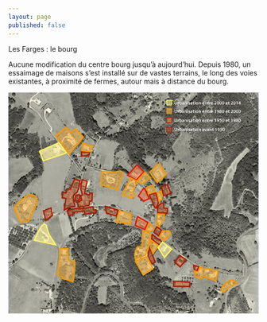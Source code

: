 ```yaml
---
layout: page
published: false
---
```


Les Farges : le bourg

Aucune modification du centre bourg jusqu’à aujourd’hui. Depuis 1980, un essaimage de maisons s’est installé sur de vastes terrains, le long des voies existantes, à proximité de fermes, autour mais à distance du bourg.

![9_HISTOIRE_POPUP_4.jpg](/data/images/9/histoire/9_HISTOIRE_POPUP_4.jpg)
